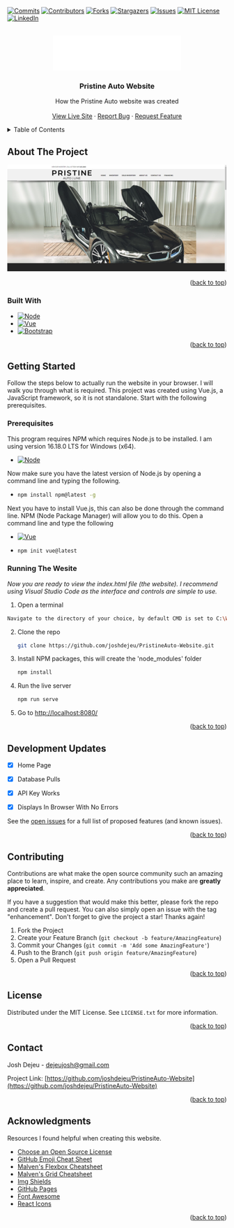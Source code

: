 <a name="readme-top"></a>

[![Commits][commits-shield]][commits-url]
[![Contributors][contributors-shield]][contributors-url]
[![Forks][forks-shield]][forks-url]
[![Stargazers][stars-shield]][stars-url]
[![Issues][issues-shield]][issues-url]
[![MIT License][license-shield]][license-url]
[![LinkedIn][linkedin-shield]][linkedin-url]



<!-- PROJECT LOGO -->
<br />
<div align="center">
  <a href="https://github.com/joshdejeu/PristineAuto-Website">
    <img src="src/assets/newlogo.png" alt="Logo" height="80">
  </a>

  <h3 align="center">Pristine Auto Website</h3>

  <p align="center">
    How the Pristine Auto website was created
    <br />
    <br />
    <a href="https://721b6d64.pristineauto-website.pages.dev/">View Live Site</a>
    ·
    <a href="https://github.com/joshdejeu/PristineAuto-Website/issues">Report Bug</a>
    ·
    <a href="https://github.com/joshdejeu/PristineAuto-Website/issues">Request Feature</a>
  </p>
</div>



<!-- TABLE OF CONTENTS -->
<details>
  <summary>Table of Contents</summary>
  <ol>
    <li>
      <a href="#about-the-project">About The Project</a>
      <ul>
        <li><a href="#built-with">Built With</a></li>
      </ul>
    </li>
    <li>
      <a href="#getting-started">Getting Started</a>
      <ul>
        <li><a href="#prerequisites">Prerequisites</a></li>
        <li><a href="#installation">Viewing The Website</a></li>
      </ul>
    </li>
    <li><a href="#Development Updates">Development Updates</a></li>
    <li><a href="#contributing">Contributing</a></li>
    <li><a href="#license">License</a></li>
    <li><a href="#contact">Contact</a></li>
    <li><a href="#acknowledgments">Acknowledgments</a></li>
  </ol>
</details>

<!-- ABOUT THE PROJECT -->
## About The Project

[![Product Name Screen Shot][product-screenshot]](https://www.pristineautoline.com/)

<p align="right">(<a href="#readme-top">back to top</a>)</p>

<!-- BUILT WITH -->
### Built With
* [![Node][Node.js]][Node-url]
* [![Vue][Vue.js]][Vue-url]
* [![Bootstrap][Bootstrap.com]][Bootstrap-url]

<p align="right">(<a href="#readme-top">back to top</a>)</p>

<!-- GETTING STARTED -->
## Getting Started

Follow the steps below to actually run the website in your browser. I will walk you through what is required. This project was created using Vue.js, a JavaScript framework, so it is not standalone. Start with the following prerequisites. 

### Prerequisites

This program requires NPM which requires Node.js to be installed. I am using version 16.18.0 LTS for Windows (x64).
* [![Node][Node.js]][Node-url]

Now make sure you have the latest version of Node.js by opening a command line and typing the following.
* ```sh
  npm install npm@latest -g
  ```

Next you have to install Vue.js, this can also be done through the command line. NPM (Node Package Manager) will allow you to do this. 
Open a command line and type the following
* [![Vue][Vue.js]][Vue-url]
* ```sh
  npm init vue@latest
  ```
  
<!-- INSTALLATION -->
### Running The Wesite

_Now you are ready to view the index.html file (the website). I recommend using Visual Studio Code as the interface and controls are simple to use._

1. Open a terminal
  ```sh
  Navigate to the directory of your choice, by default CMD is set to C:\Windows\System32, _stop here if you do not know how to change directories_
  ```
2. Clone the repo
   ```sh
   git clone https://github.com/joshdejeu/PristineAuto-Website.git
   ```
3. Install NPM packages, this will create the 'node_modules' folder
   ```sh
   npm install
   ```
4. Run the live server
   ```sh
   npm run serve
   ```
5. Go to [http://localhost:8080/](http://localhost:8080/)

<p align="right">(<a href="#readme-top">back to top</a>)</p>

<!-- DEVELOPMENT UPDATES -->
## Development Updates

- [x] Home Page
- [x] Database Pulls
- [x] API Key Works
- [x] Displays In Browser With No Errors


See the [open issues](https://github.com/joshdejeu/PristineAuto-Website/issues) for a full list of proposed features (and known issues).

<p align="right">(<a href="#readme-top">back to top</a>)</p>

<!-- CONTRIBUTING -->
## Contributing

Contributions are what make the open source community such an amazing place to learn, inspire, and create. Any contributions you make are **greatly appreciated**.

If you have a suggestion that would make this better, please fork the repo and create a pull request. You can also simply open an issue with the tag "enhancement".
Don't forget to give the project a star! Thanks again!

1. Fork the Project
2. Create your Feature Branch (`git checkout -b feature/AmazingFeature`)
3. Commit your Changes (`git commit -m 'Add some AmazingFeature'`)
4. Push to the Branch (`git push origin feature/AmazingFeature`)
5. Open a Pull Request

<p align="right">(<a href="#readme-top">back to top</a>)</p>



<!-- LICENSE -->
## License

Distributed under the MIT License. See `LICENSE.txt` for more information.

<p align="right">(<a href="#readme-top">back to top</a>)</p>



<!-- CONTACT -->
## Contact

Josh Dejeu - [dejeujosh@gmail.com](dejeujosh@gmail.com)

Project Link: [https://github.com/joshdejeu/PristineAuto-Website](https://github.com/joshdejeu/PristineAuto-Website)

<p align="right">(<a href="#readme-top">back to top</a>)</p>


## Acknowledgments

Resources I found helpful when creating this website.

* [Choose an Open Source License](https://choosealicense.com)
* [GitHub Emoji Cheat Sheet](https://www.webpagefx.com/tools/emoji-cheat-sheet)
* [Malven's Flexbox Cheatsheet](https://flexbox.malven.co/)
* [Malven's Grid Cheatsheet](https://grid.malven.co/)
* [Img Shields](https://shields.io)
* [GitHub Pages](https://pages.github.com)
* [Font Awesome](https://fontawesome.com)
* [React Icons](https://react-icons.github.io/react-icons/search)

<p align="right">(<a href="#readme-top">back to top</a>)</p>



<!-- MARKDOWN LINKS & IMAGES -->
<!-- https://www.markdownguide.org/basic-syntax/#reference-style-links -->
[commits-shield]: https://img.shields.io/github/last-commit/joshdejeu/PristineAuto-Website.svg?style=for-the-badge
[commits-url]: https://github.com/joshdejeu/PristineAuto-Website/commits/master
[contributors-shield]: https://img.shields.io/github/contributors/joshdejeu/PristineAuto-Website.svg?style=for-the-badge
[contributors-url]: https://github.com/joshdejeu/PristineAuto-Website/graphs/contributors
[forks-shield]: https://img.shields.io/github/forks/joshdejeu/PristineAuto-Website.svg?style=for-the-badge
[forks-url]: https://github.com/joshdejeu/PristineAuto-Website/network/members
[stars-shield]: https://img.shields.io/github/stars/joshdejeu/PristineAuto-Website.svg?style=for-the-badge
[stars-url]: https://github.com/joshdejeu/PristineAuto-Website/stargazers
[issues-shield]: https://img.shields.io/github/issues/joshdejeu/PristineAuto-Website.svg?style=for-the-badge
[issues-url]: https://github.com/joshdejeu/PristineAuto-Website/issues
[license-shield]: https://img.shields.io/github/license/joshdejeu/PristineAuto-Website.svg?style=for-the-badge
[license-url]: https://github.com/joshdejeu/PristineAuto-Website/blob/master/LICENSE.txt
[linkedin-shield]: https://img.shields.io/badge/-LinkedIn-black.svg?style=for-the-badge&logo=linkedin&colorB=555
[linkedin-url]: https://www.linkedin.com/in/josh-dejeu-767557239
[Node.js]: https://img.shields.io/badge/node.js-35495E?style=for-the-badge&logo=nodedotjs&logoColor=6cc24a
[Node-url]: https://nodejs.org/en/
[Vue.js]: https://img.shields.io/badge/Vue.js-35495E?style=for-the-badge&logo=vuedotjs&logoColor=4FC08D
[Vue-url]: https://vuejs.org/
[Bootstrap.com]: https://img.shields.io/badge/Bootstrap-563D7C?style=for-the-badge&logo=bootstrap&logoColor=white
[Bootstrap-url]: https://getbootstrap.com
[product-screenshot]: images/screenshot.png